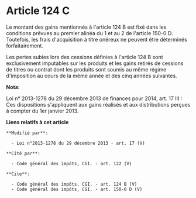 # Article 124 C

Le montant des gains mentionnés à l'article 124 B est fixé dans les conditions prévues au premier alinéa du 1 et au 2 de
l'article 150-0 D. Toutefois, les frais d'acquisition à titre onéreux ne peuvent être déterminés forfaitairement. 

Les pertes subies lors des cessions définies à l'article 124 B sont exclusivement imputables sur les produits et les gains
retirés de cessions de titres ou contrat dont les produits sont soumis au même régime d'imposition au cours de la même année
et des cinq années suivantes.

**Nota:**

Loi n° 2013-1278 du 29 décembre 2013 de finances pour 2014, art. 17 III : Ces dispositions s'appliquent aux gains réalisés et
aux distributions perçues à compter du 1er janvier 2013.

**Liens relatifs à cet article**

	**Modifié par**:

	  - Loi n°2013-1278 du 29 décembre 2013 - art. 17 (V)

	**Cité par**:

	  - Code général des impôts, CGI. - art. 122 (V)

	**Cite**:

	  - Code général des impôts, CGI. - art. 124 B (V)
	  - Code général des impôts, CGI. - art. 150-0 D (V)
